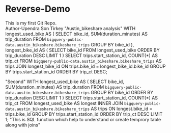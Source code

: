 # Reverse-Demo
This is my first Git Repo.
<br>
Author-Upendra Son Tirkey
"Austin_bikeshare analysis"
WITH
  longest_used_bike AS (
    SELECT
      bike_id, 
      SUM(duration_minutes) AS trip_duration
    FROM 
      `bigquery-public-data.austin_bikeshare.bikeshare_trips`
    GROUP BY
      bike_id
  ),
  longest_bike_id AS (
    SELECT
      bike_id
    FROM
      longest_used_bike
    ORDER BY
      trip_duration DESC
    LIMIT 1
  )
SELECT
  trips.start_station_id, 
  COUNT(*) AS trip_ct
FROM
  `bigquery-public-data.austin_bikeshare.bikeshare_trips` AS trips
JOIN
  longest_bike_id
ON
  trips.bike_id = longest_bike_id.bike_id
GROUP BY
  trips.start_station_id
ORDER BY
  trip_ct DESC;

"Second"
WITH
  longest_used_bike AS (
    SELECT
      bike_id, 
      SUM(duration_minutes) AS trip_duration
    FROM 
      `bigquery-public-data.austin_bikeshare.bikeshare_trips`
    GROUP BY
      bike_id
    ORDER BY
      trip_duration DESC
    LIMIT 1
  )
SELECT
  trips.start_station_id, 
  COUNT(*) AS trip_ct
FROM
  longest_used_bike AS longest
INNER JOIN
  `bigquery-public-data.austin_bikeshare.bikeshare_trips` AS trips
ON 
  longest.bike_id = trips.bike_id
GROUP BY
  trips.start_station_id
ORDER BY
  trip_ct DESC
LIMIT 1;
"This is SQL function which help to understand or create temprory table along with joins"
